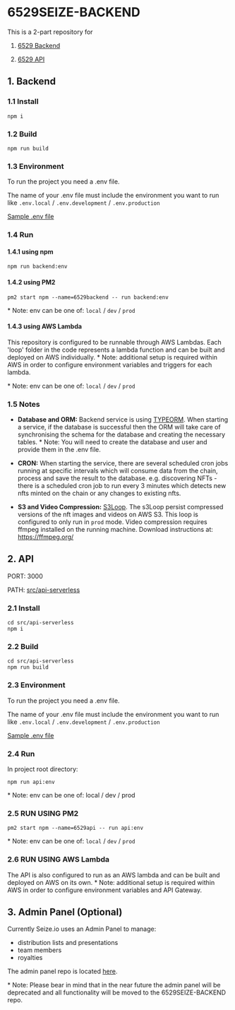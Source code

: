 # 6529SEIZE-BACKEND

This is a 2-part repository for

1. [6529 Backend](#user-content-1-backend)

2. [6529 API](#user-content-2-api)

## 1. Backend

### 1.1 Install

```
npm i
```

### 1.2 Build

```
npm run build
```

### 1.3 Environment

To run the project you need a .env file.

The name of your .env file must include the environment you want to run like `.env.local` / `.env.development` / `.env.production`

[Sample .env file](https://github.com/6529-Collections/6529seize-backend/tree/main/.env.sample)

### 1.4 Run

#### 1.4.1 using npm

```
npm run backend:env
```

#### 1.4.2 using PM2

```
pm2 start npm --name=6529backend -- run backend:env
```

\* Note: env can be one of: `local` / `dev` / `prod`

#### 1.4.3 using AWS Lambda

This repository is configured to be runnable through AWS Lambdas. Each 'loop' folder in the code represents a lambda function and can be built and deployed on AWS individually. \* Note: additional setup is required within AWS in order to configure environment variables and triggers for each lambda.

\* Note: env can be one of: `local` / `dev` / `prod`

### 1.5 Notes

- **Database and ORM:** Backend service is using [TYPEORM](https://www.npmjs.com/package/typeorm). When starting a service, if the database is successful then the ORM will take care of synchronising the schema for the database and creating the necessary tables. \* Note: You will need to create the database and user and provide them in the .env file.

- **CRON:** When starting the service, there are several scheduled cron jobs running at specific intervals which will consume data from the chain, process and save the result to the database.
  e.g. discovering NFTs - there is a scheduled cron job to run every 3 minutes which detects new nfts minted on the chain or any changes to existing nfts.

- **S3 and Video Compression:** [S3Loop](https://github.com/6529-Collections/6529seize-backend/tree/main/src/s3Loop). The s3Loop persist compressed versions of the nft images and videos on AWS S3. This loop is configured to only run in `prod` mode. Video compression requires ffmpeg installed on the running machine.
  Download instructions at: https://ffmpeg.org/

## 2. API

PORT: 3000

PATH: [src/api-serverless](https://github.com/6529-Collections/6529seize-backend/tree/main/src/api-serverless)

### 2.1 Install

```
cd src/api-serverless
npm i
```

### 2.2 Build

```
cd src/api-serverless
npm run build
```

### 2.3 Environment

To run the project you need a .env file.

The name of your .env file must include the environment you want to run like `.env.local` / `.env.development` / `.env.production`

[Sample .env file](https://github.com/6529-Collections/6529seize-backend/tree/main/src/api-serverless/.env.sample)

### 2.4 Run

In project root directory:

```
npm run api:env
```

\* Note: env can be one of: local / dev / prod

### 2.5 RUN USING PM2

```
pm2 start npm --name=6529api -- run api:env
```

\* Note: env can be one of: `local` / `dev` / `prod`

### 2.6 RUN USING AWS Lambda

The API is also configured to run as an AWS lambda and can be built and deployed on AWS on its own. \* Note: additional setup is required within AWS in order to configure environment variables and API Gateway.

## 3. Admin Panel (Optional)

Currently Seize.io uses an Admin Panel to manage:

- distribution lists and presentations
- team members
- royalties

The admin panel repo is located [here](https://github.com/6529-Collections/6529seize-admin).

\* Note: Please bear in mind that in the near future the admin panel will be deprecated and all functionality will be moved to the 6529SEIZE-BACKEND repo.
